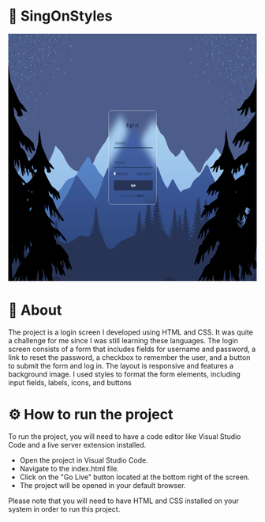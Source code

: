 # 📌 SingOnStyles

<p align="center">
	<img width="1000" height="500" src="src\assets\page.png">
</p>


# 📃 About

The project is a login screen I developed using HTML and CSS. It was quite a challenge for me since I was still learning these languages. The login screen consists of a form that includes fields for username and password, a link to reset the password, a checkbox to remember the user, and a button to submit the form and log in. The layout is responsive and features a background image. I used styles to format the form elements, including input fields, labels, icons, and buttons

# ⚙️ How to run the project

To run the project, you will need to have a code editor like Visual Studio Code and a live server extension installed.

* Open the project in Visual Studio Code.
*  Navigate to the index.html file.
* Click on the "Go Live" button located at the bottom right of the screen.
* The project will be opened in your default browser.

Please note that you will need to have HTML and CSS installed on your system in order to run this project.
